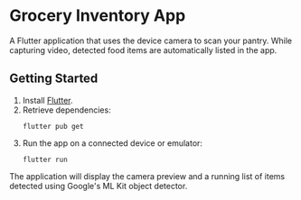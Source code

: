 # Grocery Inventory App

A Flutter application that uses the device camera to scan your pantry. While capturing video, detected food items are automatically listed in the app.

## Getting Started
1. Install [Flutter](https://flutter.dev).
2. Retrieve dependencies:
   ```
   flutter pub get
   ```
3. Run the app on a connected device or emulator:
   ```
   flutter run
   ```

The application will display the camera preview and a running list of items detected using Google's ML Kit object detector.
